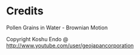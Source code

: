 # Credits

Pollen Grains in Water - Brownian Motion

Copyright Koshu Endo @
http://www.youtube.com/user/geojapancorporation